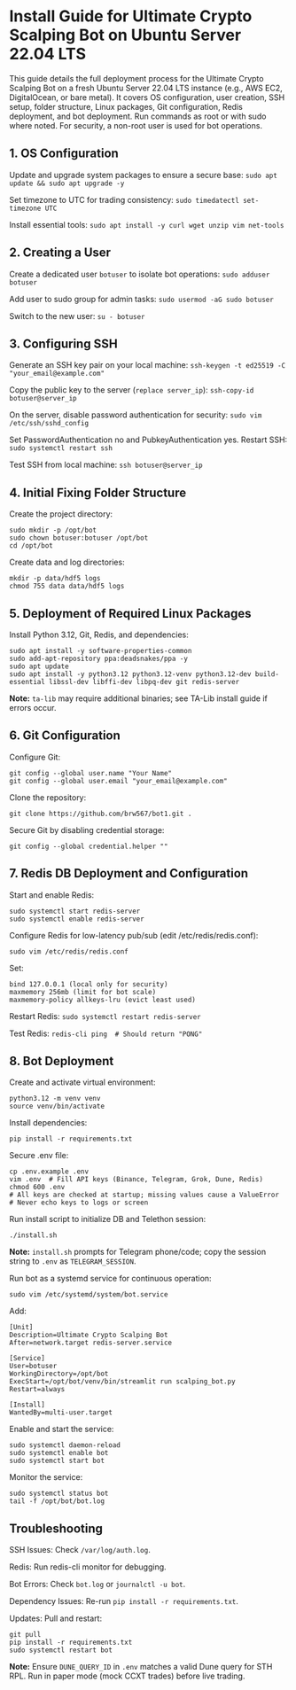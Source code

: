 # Install Guide for Ultimate Crypto Scalping Bot on Ubuntu Server 22.04 LTS

This guide details the full deployment process for the Ultimate Crypto Scalping Bot on a fresh Ubuntu Server 22.04 LTS instance (e.g., AWS EC2, DigitalOcean, or bare metal). It covers OS configuration, user creation, SSH setup, folder structure, Linux packages, Git configuration, Redis deployment, and bot deployment. Run commands as root or with sudo where noted. For security, a non-root user is used for bot operations.

## 1. OS Configuration

Update and upgrade system packages to ensure a secure base:
```sudo apt update && sudo apt upgrade -y```

Set timezone to UTC for trading consistency:
```sudo timedatectl set-timezone UTC```

Install essential tools:
```sudo apt install -y curl wget unzip vim net-tools```


## 2. Creating a User

Create a dedicated user `botuser` to isolate bot operations:
```sudo adduser botuser```

Add user to sudo group for admin tasks:
```sudo usermod -aG sudo botuser```

Switch to the new user:
```su - botuser```


## 3. Configuring SSH

Generate an SSH key pair on your local machine:
```ssh-keygen -t ed25519 -C "your_email@example.com"```

Copy the public key to the server (`replace server_ip`):
```ssh-copy-id botuser@server_ip```

On the server, disable password authentication for security:
```sudo vim /etc/ssh/sshd_config```

Set PasswordAuthentication no and PubkeyAuthentication yes. Restart SSH:
```sudo systemctl restart ssh```

Test SSH from local machine:
```ssh botuser@server_ip```


## 4. Initial Fixing Folder Structure

Create the project directory:
```
sudo mkdir -p /opt/bot
sudo chown botuser:botuser /opt/bot
cd /opt/bot
```

Create data and log directories:
```
mkdir -p data/hdf5 logs
chmod 755 data data/hdf5 logs
```


## 5. Deployment of Required Linux Packages

Install Python 3.12, Git, Redis, and dependencies:
```
sudo apt install -y software-properties-common
sudo add-apt-repository ppa:deadsnakes/ppa -y
sudo apt update
sudo apt install -y python3.12 python3.12-venv python3.12-dev build-essential libssl-dev libffi-dev libpq-dev git redis-server
```

**Note:** `ta-lib` may require additional binaries; see TA-Lib install guide if errors occur.


## 6. Git Configuration

Configure Git:
```
git config --global user.name "Your Name"
git config --global user.email "your_email@example.com"
```

Clone the repository:
```
git clone https://github.com/brw567/bot1.git .
```

Secure Git by disabling credential storage:
```
git config --global credential.helper ""
```


## 7. Redis DB Deployment and Configuration

Start and enable Redis:
```
sudo systemctl start redis-server
sudo systemctl enable redis-server
```

Configure Redis for low-latency pub/sub (edit /etc/redis/redis.conf):
```
sudo vim /etc/redis/redis.conf
```
Set:
````
bind 127.0.0.1 (local only for security)
maxmemory 256mb (limit for bot scale)
maxmemory-policy allkeys-lru (evict least used)
````

Restart Redis:
```sudo systemctl restart redis-server```

Test Redis:
```redis-cli ping  # Should return "PONG"```


## 8. Bot Deployment

Create and activate virtual environment:
```
python3.12 -m venv venv
source venv/bin/activate
```

Install dependencies:
```
pip install -r requirements.txt
```

Secure .env file:
```
cp .env.example .env
vim .env  # Fill API keys (Binance, Telegram, Grok, Dune, Redis)
chmod 600 .env
# All keys are checked at startup; missing values cause a ValueError
# Never echo keys to logs or screen
```

Run install script to initialize DB and Telethon session:
```
./install.sh
```

**Note:** `install.sh` prompts for Telegram phone/code; copy the session string to `.env` as `TELEGRAM_SESSION`.

Run bot as a systemd service for continuous operation:
```
sudo vim /etc/systemd/system/bot.service
```

Add:
```
[Unit]
Description=Ultimate Crypto Scalping Bot
After=network.target redis-server.service

[Service]
User=botuser
WorkingDirectory=/opt/bot
ExecStart=/opt/bot/venv/bin/streamlit run scalping_bot.py
Restart=always

[Install]
WantedBy=multi-user.target
```

Enable and start the service:
```
sudo systemctl daemon-reload
sudo systemctl enable bot
sudo systemctl start bot
```

Monitor the service:
```
sudo systemctl status bot
tail -f /opt/bot/bot.log
```

## Troubleshooting

SSH Issues: Check `/var/log/auth.log`.

Redis: Run redis-cli monitor for debugging.

Bot Errors: Check `bot.log` or `journalctl -u bot`.

Dependency Issues: Re-run `pip install -r requirements.txt`.

Updates: Pull and restart:
```
git pull
pip install -r requirements.txt
sudo systemctl restart bot
```

**Note:** Ensure `DUNE_QUERY_ID` in `.env` matches a valid Dune query for STH RPL. Run in paper mode (mock CCXT trades) before live trading.
